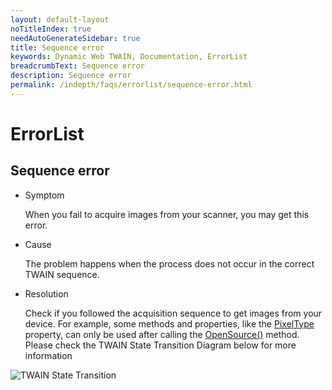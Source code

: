 ```yaml
---
layout: default-layout
noTitleIndex: true
needAutoGenerateSidebar: true
title: Sequence error
keywords: Dynamic Web TWAIN, Documentation, ErrorList
breadcrumbText: Sequence error
description: Sequence error
permalink: /indepth/faqs/errorlist/sequence-error.html
---
```


# ErrorList

## Sequence error

- Symptom

  When you fail to acquire images from your scanner, you may get this error.

- Cause

  The problem happens when the process does not occur in the correct TWAIN sequence.

- Resolution

  Check if you followed the acquisition sequence to get images from your device. For example, some methods and properties, like the [PixelType]({{site.info}}api/WebTwain_Acquire.html#pixeltype) property, can only be used after calling the [OpenSource()]({{site.info}}api/WebTwain_Acquire.html#opensource) method. Please check the TWAIN State Transition Diagram below for more information

![TWAIN State Transition]({{site.assets}}imgs/TWAIN-State-Transition.png)
